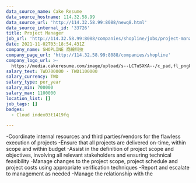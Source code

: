 ```yaml
---
data_source_name: Cake Resume
data_source_hostname: 114.32.58.99
data_source_url: 'http://114.32.58.99:8088/newq8.html'
data_source_internal_id: '33726'
title: Project Manager
job_url: 'http://114.32.58.99:8088/companies/shopline/jobs/project-manager-0c18df'
date: 2021-11-02T03:18:54.431Z
company_name: SHOPLINE 商線科技
company_page_url: 'http://114.32.58.99:8088/companies/shopline'
company_logo_url: >-
  https://media.cakeresume.com/image/upload/s--LCTuSXKA--/c_pad,fl_png8,h_200,w_200/v1568863313/elpclzqvs12aoi2gvswo.png
salary_text: TWD700000 - TWD1100000
salary_currency: TWD
salary_type: per_year
salary_min: 700000
salary_max: 1100000
location_list: []
job_tags: []
badges:
  - Cloud index03t1419fq

---
```


-Coordinate internal resources and third parties/vendors for the flawless execution of projects -Ensure that all projects are delivered on-time, within scope and within budget -Assist in the definition of project scope and objectives, involving all relevant stakeholders and ensuring technical feasibility -Manage changes to the project scope, project schedule and project costs using appropriate verification techniques -Report and escalate to management as needed -Manage the relationship with the 